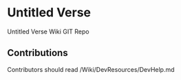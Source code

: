 # Untitled Verse
Untitled Verse Wiki GIT Repo

## Contributions
Contributors should read /Wiki/DevResources/DevHelp.md
